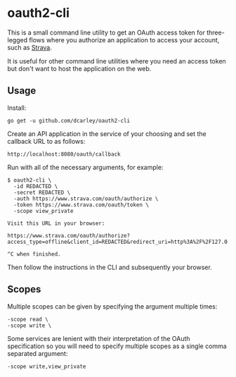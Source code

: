 # oauth2-cli

This is a small command line utility to get an OAuth access token for
three-legged flows where you authorize an application to access your
account, such as [Strava][].

[Strava]: http://strava.github.io/api/partner/v3/oauth/

It is useful for other command line utilities where you need an access token
but don't want to host the application on the web.

## Usage

Install:

    go get -u github.com/dcarley/oauth2-cli

Create an API application in the service of your choosing and set the
callback URL to as follows:

    http://localhost:8080/oauth/callback

Run with all of the necessary arguments, for example:

    $ oauth2-cli \
      -id REDACTED \
      -secret REDACTED \
      -auth https://www.strava.com/oauth/authorize \
      -token https://www.strava.com/oauth/token \
      -scope view_private

    Visit this URL in your browser:

    https://www.strava.com/oauth/authorize?access_type=offline&client_id=REDACTED&redirect_uri=http%3A%2F%2F127.0.0.1%3A8080%2Foauth%2Fcallback&response_type=code&scope=view_private&state=state

    ^C when finished.

Then follow the instructions in the CLI and subsequently your browser.

## Scopes

Multiple scopes can be given by specifying the argument multiple times:

    -scope read \
    -scope write \

Some services are lenient with their interpretation of the OAuth
specification so you will need to specify multiple scopes as a single comma
separated argument:

    -scope write,view_private
